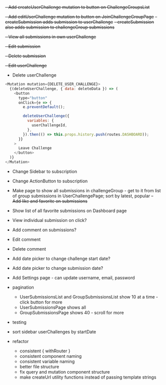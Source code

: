 ~~- Add createUserChallenge mutation to button on ChallengeGroupsList~~

~~- Add editUserChallenge mutation to button on JoinChallengeGroupPage~~
~~- createSubmission adds submission to userChallenge~~
~~- createSubmission also adds submission to challengeGroup submissions~~

~~- View all submissions in own userChallenge~~

~~- Edit submission~~

~~- Delete submission~~

~~- Edit userChallenge~~

- Delete userChallenge

```js
<Mutation mutation={DELETE_USER_CHALLENGE}>
  {(deleteUserChallenge, { data: deleteData }) => (
    <button
      type="button"
      onClick={e => {
        e.preventDefault();

        deleteUserChallenge({
          variables: {
            userChallengeId,
          },
        }).then(() => this.props.history.push(routes.DASHBOARD));
      }}
    >
      Leave Challenge
    </button>
  )}
</Mutation>
```

- Change Sidebar to subscription
- Change ActionButton to subscription
- Make page to show all submissions in challengeGroup - get to it from list of group submissions in UserChallengePage; sort by latest, popular
  ~~- Add like and favorite on submissions~~
- Show list of all favorite submissions on Dashboard page
- View individual submission on click?
- Add comment on submissions?
- Edit comment
- Delete comment
- Add date picker to change challenge start date?
- Add date picker to change submission date?
- Add Settings page - can update username, email, password

- pagination
  - UserSubmissionsList and GroupSubmissionsList show 10 at a time - click button for more
  - UserSubmissionsPage shows all
  - GroupSubmissionsPage shows 40 - scroll for more
- testing
- sort sidebar userChallenges by startDate
- refactor
  - consistent { withRouter }
  - consistent component naming
  - consistent variable naming
  - better file structure
  - fix query and mutation component structure
  - make createUrl utility functions instead of passing template strings
